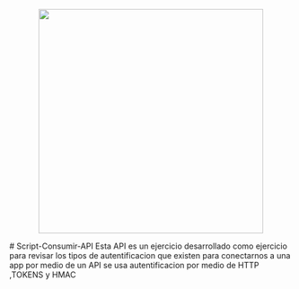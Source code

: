 
<p align="center">
<a href="https://laravel.com" target="_blank"><img src="https://raw.githubusercontent.com/laravel/art/master/logo-lockup/5%20SVG/2%20CMYK/1%20Full%20Color/laravel-logolockup-cmyk-red.svg" width="400"></a></p>
# Script-Consumir-API
Esta API es un ejercicio desarrollado como ejercicio para revisar los tipos de autentificacion que existen para conectarnos a una app por medio de un API se usa autentificacion
por medio de HTTP ,TOKENS y HMAC

